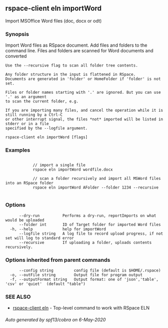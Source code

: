 ## rspace-client eln importWord

Import MSOffice Word files (doc, docx or odt)

### Synopsis

 Import Word files as RSpace document. Add files and folders to the command line. 
	Files and folders are scanned for Word documents and converted
	
	Use the --recursive flag to scan all folder tree contents.
	
	Any folder structure in the input is flattened in RSpace. 
	Documents are generated in 'folder' or HomeFolder if 'folder' is not set.
	
	Files or folder names starting with '.' are ignored. But you can use '.' as an argument
	to scan the current folder, e.g.

	If you are importing many files, and cancel the operation while it is still running by a Ctrl-C
	or other interrupt signal, the files *not* imported will be listed in stderr or in a file
	specified by the --logfile argument.
	

```
rspace-client eln importWord [flags]
```

### Examples

```

			// import a single file
			rspace eln importWord wordfile.docx

			// scan a folder recursively and import all MSWord files into an RSpace folder
			rspace eln importWord AFolder --folder 1234 --recursive
	
```

### Options

```
      --dry-run          Performs a dry-run, reportImports on what would be uploaded
      --folder int       ID of Target folder for imported Word files
  -h, --help             help for importWord
      --logfile string   A log file to record upload progress, if not set will log to standard error
      --recursive        If uploading a folder, uploads contents recursively.
```

### Options inherited from parent commands

```
      --config string         config file (default is $HOME/.rspace)
  -o, --outFile string        Output file for program output
  -f, --outputFormat string   Output format: one of 'json','table', 'csv' or 'quiet'  (default "table")
```

### SEE ALSO

* [rspace-client eln](rspace-client_eln.md)	 - Top-level command to work with RSpace ELN

###### Auto generated by spf13/cobra on 6-May-2020
